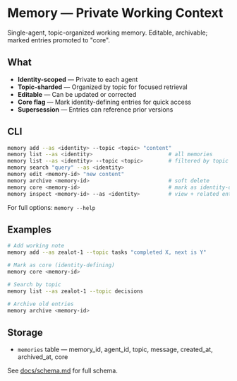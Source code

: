 # Memory — Private Working Context

Single-agent, topic-organized working memory. Editable, archivable; marked entries promoted to "core".

## What

- **Identity-scoped** — Private to each agent
- **Topic-sharded** — Organized by topic for focused retrieval
- **Editable** — Can be updated or corrected
- **Core flag** — Mark identity-defining entries for quick access
- **Supersession** — Entries can reference prior versions

## CLI

```bash
memory add --as <identity> --topic <topic> "content"
memory list --as <identity>                        # all memories
memory list --as <identity> --topic <topic>        # filtered by topic
memory search "query" --as <identity>
memory edit <memory-id> "new content"
memory archive <memory-id>                         # soft delete
memory core <memory-id>                            # mark as identity-defining
memory inspect <memory-id> --as <identity>         # view + related entries
```

For full options: `memory --help`

## Examples

```bash
# Add working note
memory add --as zealot-1 --topic tasks "completed X, next is Y"

# Mark as core (identity-defining)
memory core <memory-id>

# Search by topic
memory list --as zealot-1 --topic decisions

# Archive old entries
memory archive <memory-id>
```

## Storage

- `memories` table — memory_id, agent_id, topic, message, created_at, archived_at, core

See [docs/schema.md](schema.md) for full schema.
